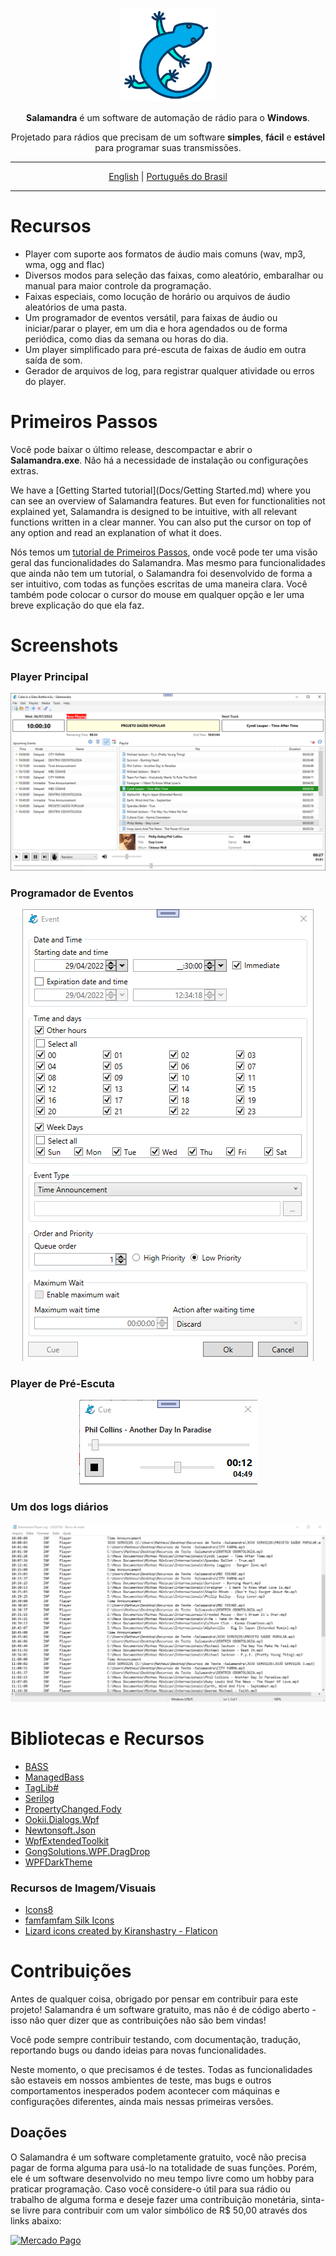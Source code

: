 <p align="center">
	<img alt="Salamandra" height="150" src="../Readme/lizard.png"/>
</p>

<p align="center">
	<b>Salamandra</b> é um software de automação de rádio para o <b>Windows</b>.
</p> 

<p align="center">
	Projetado para rádios que precisam de um software <b>simples</b>, <b>fácil</b> e <b>estável</b> para programar suas transmissões.
</p>

<hr>

<p align="center">
	<a href="https://github.com/ocarolino/SalamandraRadio">English</a> | <a href="https://github.com/ocarolino/SalamandraRadio/blob/main/Lang/README.pt-BR.md">Português do Brasil</a>
</p>

<hr>

# Recursos
* Player com suporte aos formatos de áudio mais comuns (wav, mp3, wma, ogg and flac)
* Diversos modos para seleção das faixas, como aleatório, embaralhar ou manual para maior controle da programação.
* Faixas especiais, como locução de horário ou arquivos de áudio aleatórios de uma pasta.
* Um programador de eventos versátil, para faixas de áudio ou iniciar/parar o player, em um dia e hora agendados ou de forma periódica, como dias da semana ou horas do dia.
* Um player simplificado para pré-escuta de faixas de áudio em outra saída de som.
* Gerador de arquivos de log, para registrar qualquer atividade ou erros do player.

# Primeiros Passos
Você pode baixar o último release, descompactar e abrir o **Salamandra.exe**. Não há a necessidade de instalação ou configurações extras.

We have a [Getting Started tutorial](Docs/Getting Started.md) where you can see an overview of Salamandra features. But even for functionalities not explained yet, Salamandra is designed to be intuitive, with all relevant functions written in a clear manner. You can also put the cursor on top of any option and read an explanation of what it does.


Nós temos um <a href="https://github.com/ocarolino/SalamandraRadio/blob/main/Lang/Docs/Getting%20Started.pt-br.md">tutorial de Primeiros Passos</a>, onde você pode ter uma visão geral das funcionalidades do Salamandra. Mas mesmo para funcionalidades que ainda não tem um tutorial, o Salamandra foi desenvolvido de forma a ser intuitivo, com todas as funções escritas de uma maneira clara. Você também pode colocar o cursor do mouse em qualquer opção e ler uma breve explicação do que ela faz.

# Screenshots

### Player Principal
<p align="center">
	<img src="../Readme/sc01.png" alt="Main Player"/>
</p>

### Programador de Eventos
<p align="center">
	<img src="../Readme/sc02.png" alt="Event Scheduler"/>
</p>

### Player de Pré-Escuta
<p align="center">
	<img src="../Readme/sc03.png" alt="Pre-Listen"/>
</p>

### Um dos logs diários
<p align="center">
	<img src="../Readme/sc04.png" alt="Pre-Listen"/>
</p>

# Bibliotecas e Recursos

* [BASS](https://www.un4seen.com/)
* [ManagedBass](https://github.com/ManagedBass/ManagedBass)
* [TagLib#](https://github.com/mono/taglib-sharp)
* [Serilog](https://github.com/serilog/serilog)
* [PropertyChanged.Fody](https://github.com/Fody/PropertyChanged)
* [Ookii.Dialogs.Wpf](https://github.com/ookii-dialogs/ookii-dialogs-wpf)
* [Newtonsoft.Json](https://www.newtonsoft.com/json)
* [WpfExtendedToolkit](https://github.com/dotnetprojects/WpfExtendedToolkit)
* [GongSolutions.WPF.DragDrop](https://github.com/punker76/gong-wpf-dragdrop)
* [WPFDarkTheme](https://github.com/AngryCarrot789/WPFDarkTheme)

### Recursos de Imagem/Visuais

* [Icons8](https://icons8.com)
* [famfamfam Silk Icons](http://www.famfamfam.com/lab/icons/silk/)
* [Lizard icons created by Kiranshastry - Flaticon](https://www.flaticon.com/free-icons/lizard)

# Contribuições
Antes de qualquer coisa, obrigado por pensar em contribuir para este projeto! Salamandra é um software gratuito, mas não é de código aberto - isso não quer dizer que as contribuições não são bem vindas!

Você pode sempre contribuir testando, com documentação, tradução, reportando bugs ou dando ideias para novas funcionalidades.

Neste momento, o que precisamos é de testes. Todas as funcionalidades são estaveis em nossos ambientes de teste, mas bugs e outros comportamentos inesperados podem acontecer com máquinas e configurações diferentes, ainda mais nessas primeiras versões.

## Doações

O Salamandra é um software completamente gratuito, você não precisa pagar de forma alguma para usá-lo na totalidade de suas funções. Porém, ele é um software desenvolvido no meu tempo livre como um hobby para praticar programação. Caso você considere-o útil para sua rádio ou trabalho de alguma forma e deseje fazer uma contribuição monetária, sinta-se livre para contribuir com um valor simbólico de R$ 50,00 através dos links abaixo:

<a href="https://mpago.la/1JnX3bx">
	<img src="https://http2.mlstatic.com/frontend-assets/mp-web-navigation/ui-navigation/5.19.1/mercadopago/logo__large.png"  width="112" alt="Mercado Pago">
</a>